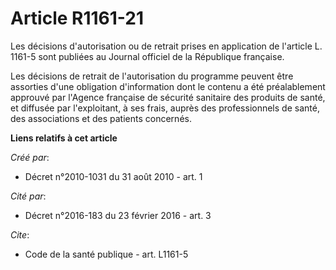 # Article R1161-21

Les décisions d'autorisation ou de retrait prises en application de l'article L. 1161-5 sont publiées au Journal officiel de
la République française. 

Les décisions de retrait de l'autorisation du programme peuvent être assorties d'une obligation d'information dont le contenu
a été préalablement approuvé par l'Agence française de sécurité sanitaire des produits de santé, et diffusée par
l'exploitant, à ses frais, auprès des professionnels de santé, des associations et des patients concernés.

**Liens relatifs à cet article**

_Créé par_:

  - Décret n°2010-1031 du 31 août 2010 - art. 1

_Cité par_:

  - Décret n°2016-183 du 23 février 2016 - art. 3

_Cite_:

  - Code de la santé publique - art. L1161-5
